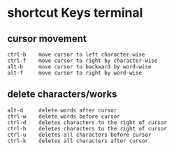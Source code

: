 # shortcut Keys terminal

## cursor movement
```
ctrl-b    move cursor to left character-wise
ctrl-f    move cursor to right by character-wise
alt-b     move cursor to backward by word-wise
alt-f     move cursor to right by word-wise
```

## delete characters/works
```
alt-d     delete words after cursor
ctrl-w    delete words before cursor
ctrl-d    deletes characters to the right of cursor
ctrl-h    deletes characters to the right of cursor
ctrl-u    deletes all characters before cursor
ctrl-k    deletes all characters after cursor
```
